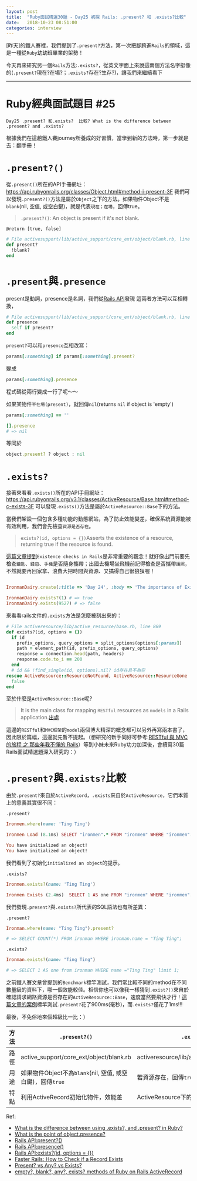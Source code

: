 ```yaml
---
layout: post
title:  "Ruby面試精選30題 - Day25 初探 Rails: .present? 和 .exists?比較"
date:   2018-10-23 08:51:00
categories: interview
---
```


[昨天]的鐵人賽裡，我們提到了`.present?`方法，第一次把腳跨進`Rails`的領域，這是一種從`Ruby`幼幼班畢業的架勢！

今天再來研究另一個`Rails`方法:`.exists?`，從英文字面上來說這兩個方法名字挺像的(`.present?`現在?在場?；`.exists?`存在?生存?)，讓我們來繼續看下
<!-- more -->

---

# Ruby經典面試題目 #25

`Day25 .present? 和.exists?  比較? What is the difference between .present? and .exists?`

根據我們在這趟鐵人賽journey所養成的好習慣，當學到新的方法時，第一步就是去：翻手冊！

# `.present?()`

從`.present()`所在的API手冊網址：https://api.rubyonrails.org/classes/Object.html#method-i-present-3F
我們可以發現`.present?()`方法是屬於`Object`之下的方法。如果物件Object不是`blank`(nil, 空值, 或空白鍵)，就是代表`現在；在場`，回傳true。

> `.present?()`: An object is present if it's not blank.

`@return [true, false]`

```ruby
# File activesupport/lib/active_support/core_ext/object/blank.rb, line 26
def present?
  !blank?
end
```

# `.present`與`.presence`

present是動詞，presence是名詞，我們從[Rails API](https://api.rubyonrails.org/classes/Object.html#method-i-presence)發現
這兩者方法可以互相轉換，

```ruby
# File activesupport/lib/active_support/core_ext/object/blank.rb, line 46
def presence
  self if present?
end
```

`present?`可以和`presence`互相改寫：

```ruby
params[:something] if params[:something].present?
```

變成

```ruby
params[:something].presence
```

程式碼從兩行變成一行了呢～～

如果某物件`不在場(present)`，就回傳`nil`(returns `nil` if object is 'empty')

```ruby
params[:something] == ''

[].presence
# => nil
```

等同於

```ruby
object.present? ? object : nil
```

# `.exists?`

接著來看看`.exists()`所在的API手冊網址：
https://api.rubyonrails.org/v3.1/classes/ActiveResource/Base.html#method-c-exists-3F
可以發現`.exists()`方法是屬於`ActiveResource::Base`下的方法。

當我們架設一個包含多種功能的動態網站，為了防止效能變差，確保系統資源能被有效利用，我們會先檢查`資源是否存在`。

> `exists?(id, options = {})`Asserts the existence of a resource, returning true if the resource is found.

[這篇文章提到](https://semaphoreci.com/blog/2017/03/14/faster-rails-how-to-check-if-a-record-exists.html)`Existence checks in Rails`是非常重要的觀念！就好像出門前要先檢查`鑰匙`、`錢包`、`手機`是否隨身攜帶；出國去機場坐飛機前記得檢查是否攜帶`護照`，不然就要再回家拿、浪費大把時間與資源、又搞得自己很狼狽喔！

```ruby

IronmanDairy.create(:title => 'Day 24', :body => 'The importance of Existence checks')

IronmanDairy.exists?(1) # => true
IronmanDairy.exists(9527) # => false
```

來看看rails文件的`.exists`方法是怎麼被刻出來的：

```ruby
# File activeresource/lib/active_resource/base.rb, line 869
def exists?(id, options = {})
  if id
    prefix_options, query_options = split_options(options[:params])
    path = element_path(id, prefix_options, query_options)
    response = connection.head(path, headers)
    response.code.to_i == 200
  end
  # id && !find_single(id, options).nil? id存在且不為空
rescue ActiveResource::ResourceNotFound, ActiveResource::ResourceGone
  false
end
```

至於什麼是`ActiveResource::Base`呢?

> It is the main class for mapping `RESTful` resources as `models` in a Rails application.[出處](https://api.rubyonrails.org/v3.1/classes/ActiveResource/Base.html)

這邊的`RESTful`和`MVC框架`的`model`兩個博大精深的概念都可以另外再寫兩本書了，因此限於篇幅，這邊就先暫不提起。（想研究的新手同好可參考:[RESTful 與 MVC 的旅程 之 那些年我不懂的 Rails](https://medium.com/alpha-camp-%E5%8F%B0%E7%81%A3/restful%E8%88%87mvc%E7%9A%84%E6%97%85%E7%A8%8B-%E4%B9%8B-%E9%82%A3%E4%BA%9B%E5%B9%B4%E6%88%91%E4%B8%8D%E6%87%82%E7%9A%84rails-a4bbc12539e2)）等到小妹未來Ruby功力加深後，會續寫30篇Rails面試精選題深入研究的：）



# `.present?`與`.exists?`比較

由於`.present?`來自於`ActiveRecord`，`.exists`來自於`ActiveResource`，它們本質上的意義其實很不同：

`.present?`

```ruby
Ironmen.where(name: 'Ting Ting')

Ironmen Load (8.1ms) SELECT "ironmen".* FROM "ironmen" WHERE "ironmen"."name" = $1 ORDER BY users.id ASC  [["name", 'Ting Ting']]

You have initialized an object!
You have initialized an object!

```

我們看到了初始化`initialized an object`的提示。

`.exists?`

```ruby
Ironmen.exists?(name: 'Ting Ting')

Ironmen Exists (2.4ms)  SELECT 1 AS one FROM "ironmen" WHERE "ironmen"."name" = $1 ORDER BY users.id ASC LIMIT 1  [["name", 'Ting Ting']]

```

我們發現`.present?`與`.exists?`所代表的SQL語法也有所差異：

`.present?`

```ruby
Ironman.where(name: "Ting Ting").present?

# => SELECT COUNT(*) FROM ironman WHERE ironman.name = "Ting Ting";
```

`.exists?`

```ruby
Ironman.exists?(name: "Ting Ting")

# => SELECT 1 AS one from ironman WHERE name ="Ting Ting" limit 1;
```

之前鐵人賽文章曾提到的`Benchmark`標竿測試，我們常比較不同的method在不同數量級的資料下，哪一個效能較佳。相信你也可以像我一樣猜到`.exist?()`來自於確認請求網路資源是否存在的`ActiveResource::Base`，速度當然要飛快才行！[這篇文章的案例](https://www.ombulabs.com/blog/benchmark/performance/rails/present-vs-any-vs-exists.html)標竿測試`.present?`花了900ms(毫秒)，而`.exists?`僅花了1ms!!!

最後，不免俗地來個超級比一比：）

方法 | `.present?()` |`.exists?()`|
------------- | -------------|-------------|
路徑| active_support/core_ext/object/blank.rb | activeresource/lib/active_resource/base.rb|
用途 | 如果物件Object不為`blank`(nil, 空值, 或空白鍵)，回傳`true` |若資源存在，回傳`true` |
特點 | 利用ActiveRecord初始化物件，效能差 | ActiveResource下的方法，效能佳 |


Ref:

* [What is the difference between using .exists?, and .present? in Ruby?](https://stackoverflow.com/questions/13186722/what-is-the-difference-between-using-exists-and-present-in-ruby)
* [What is the point of object.presence?](https://stackoverflow.com/questions/19637499/what-is-the-point-of-object-presence/19637602)
* [Rails API:present?()](https://api.rubyonrails.org/classes/Object.html#method-i-present-3F)
* [Rails API:presence()](https://api.rubyonrails.org/classes/Object.html#method-i-presence)
* [Rails API:exists?(id, options = {})](https://api.rubyonrails.org/v3.1/classes/ActiveResource/Base.html#method-c-exists-3F)
* [Faster Rails: How to Check if a Record Exists](https://semaphoreci.com/blog/2017/03/14/faster-rails-how-to-check-if-a-record-exists.html)
* [Present? vs Any? vs Exists?](https://www.ombulabs.com/blog/benchmark/performance/rails/present-vs-any-vs-exists.html)
* [empty?, blank?, any?, exists? methods of Ruby on Rails ActiveRecord](https://www.ombulabs.com/blog/benchmark/performance/rails/present-vs-any-vs-exists.html)
